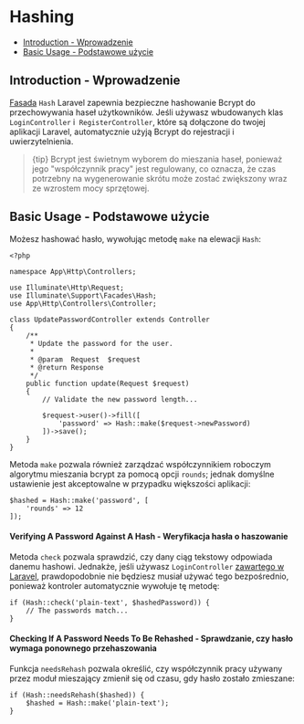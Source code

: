 # Hashing

- [Introduction - Wprowadzenie](#introduction)
- [Basic Usage - Podstawowe użycie](#basic-usage)

<a name="introduction"></a>
## Introduction - Wprowadzenie

[Fasada](/docs/{{version}}/facades) `Hash` Laravel zapewnia bezpieczne hashowanie Bcrypt do przechowywania haseł użytkowników. Jeśli używasz wbudowanych klas `LoginController` i` RegisterController`, które są dołączone do twojej aplikacji Laravel, automatycznie użyją Bcrypt do rejestracji i uwierzytelnienia.

> {tip} Bcrypt jest świetnym wyborem do mieszania haseł, ponieważ jego "współczynnik pracy" jest regulowany, co oznacza, że czas potrzebny na wygenerowanie skrótu może zostać zwiększony wraz ze wzrostem mocy sprzętowej.

<a name="basic-usage"></a>
## Basic Usage - Podstawowe użycie

Możesz hashować hasło, wywołując metodę `make` na elewacji `Hash`:

    <?php

    namespace App\Http\Controllers;

    use Illuminate\Http\Request;
    use Illuminate\Support\Facades\Hash;
    use App\Http\Controllers\Controller;

    class UpdatePasswordController extends Controller
    {
        /**
         * Update the password for the user.
         *
         * @param  Request  $request
         * @return Response
         */
        public function update(Request $request)
        {
            // Validate the new password length...

            $request->user()->fill([
                'password' => Hash::make($request->newPassword)
            ])->save();
        }
    }

Metoda `make` pozwala również zarządzać współczynnikiem roboczym algorytmu mieszania bcrypt za pomocą opcji `rounds`; jednak domyślne ustawienie jest akceptowalne w przypadku większości aplikacji:

    $hashed = Hash::make('password', [
        'rounds' => 12
    ]);

#### Verifying A Password Against A Hash - Weryfikacja hasła o haszowanie

Metoda `check` pozwala sprawdzić, czy dany ciąg tekstowy odpowiada danemu hashowi. Jednakże, jeśli używasz `LoginController` [zawartego w Laravel](/docs/{{version}}/authentication), prawdopodobnie nie będziesz musiał używać tego bezpośrednio, ponieważ kontroler automatycznie wywołuje tę metodę:

    if (Hash::check('plain-text', $hashedPassword)) {
        // The passwords match...
    }

#### Checking If A Password Needs To Be Rehashed - Sprawdzanie, czy hasło wymaga ponownego przehaszowania

Funkcja `needsRehash` pozwala określić, czy współczynnik pracy używany przez moduł mieszający zmienił się od czasu, gdy hasło zostało zmieszane:

    if (Hash::needsRehash($hashed)) {
        $hashed = Hash::make('plain-text');
    }

